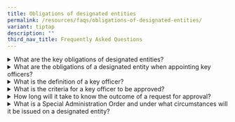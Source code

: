 ```yaml
---
title: Obligations of designated entities
permalink: /resources/faqs/obligations-of-designated-entities/
variant: tiptap
description: ""
third_nav_title: Frequently Asked Questions
---
```

<div data-type="detailGroup" class="isomer-accordion isomer-accordion-white">
<details class="isomer-details">
<summary>What are the key obligations of designated entities?</summary>
<div data-type="detailsContent" class="isomer-details-content">
<p>Key obligations of designated entities include the following:</p>
<ul data-tight="true" class="tight">
<li>
<p><strong><u>Notifying the Minister </u></strong>within seven calendar days
after becoming aware of any relevant change in ownership or control;</p>
</li>
<li>
<p><strong><u>Seeking the Minister’s approval</u></strong> prior to the appointment
of specific key officers;</p>
</li>
<li>
<p><strong><u>Seeking the Minister’s approval, (together with the acquiror)</u> </strong>prior
to selling, as a going concern, of (any part of) the business or undertaking;</p>
</li>
<li>
<p><strong><u>Seeking the Minister’s approval</u></strong> prior to winding
up, dissolving, or terminating the entity, the making of any judicial management
order or the appointment of any (interim) judicial manager; or</p>
</li>
<li>
<p><strong><u>Complying with conditions, directions or orders</u></strong> imposed
by the Minister, if any.</p>
</li>
</ul>
<p>Please refer to &lt;Ownership &amp; control obligations CJM&gt; for more
details on the obligations of a designated entity.&nbsp;
<br>
</p>
<p>Parties may seek clarification from OSIR at <a href="mailto:contact@osir.gov.sg" rel="noopener noreferrer nofollow" target="_blank"><u>contact@osir.gov.sg</u></a> before
the commencement of any formal application.</p>
<p>
<br>To submit a notification or approval, please use the relevant form available
at &lt;OSIR website – Notification Forms&gt; or &lt;OSIR website – Approval
Forms&gt; and email the completed form to <a href="mailto:contact@osir.gov.sg" rel="noopener noreferrer nofollow" target="_blank"><u>submissions@osir.gov.sg</u></a>.</p>
</div>
</details>
<details class="isomer-details">
<summary>What are the obligations of a designated entity when appointing key officers?</summary>
<div data-type="detailsContent" class="isomer-details-content">
<p>For specified key officer roles, designated entities will need to seek
approval prior to the appointment of any new person to those roles. Please
refer to &lt;Appointment of Key Officers in a DE CJM&gt; for a step-by-step
process flow.</p>
<p></p>
<p>The Minister may require the removal of an appointed key personnel of
a designated entity if this was done without the necessary approval, or
if any condition of approval has been breached. The Minister can also require
the removal of any key personnel if deemed necessary in the interest of
national security.</p>
</div>
</details>
<details class="isomer-details">
<summary>What is the definition of a key officer?</summary>
<div data-type="detailsContent" class="isomer-details-content">
<p>Key officers include:</p>
<ul data-tight="true" class="tight">
<li>
<p>[For corporations] Chief Executive Officers, Directors and Chairpersons
of the Board of Directors;</p>
</li>
<li>
<p>[For limited liability partnerships] Managers and Partners;</p>
</li>
<li>
<p>[For partnerships] Partners.</p>
</li>
</ul>
</div>
</details>
<details class="isomer-details">
<summary>What is the criteria for a key officer to be approved?</summary>
<div data-type="detailsContent" class="isomer-details-content">
<p>In assessing whether the appointment of a key officer should be approved,
the Minister may consider factors such as:</p>
<ul data-tight="true" class="tight">
<li>
<p>Financial soundness;</p>
</li>
</ul>
<ul>
<li>
<p>Honesty, integrity and reputation;</p>
</li>
<li>
<p>Potential impact on national security interests.</p>
</li>
</ul>
<p>Minster may also consider any other relevant matter and will convey these
requirements to the designated entity in writing.</p>
</div>
</details>
<details class="isomer-details">
<summary>How long will it take to know the outcome of a request for approval?</summary>
<div data-type="detailsContent" class="isomer-details-content">
<p>OSIR will process all applications promptly. Applicants would be notified
should more time or documents be required. Applicants can contact OSIR
regarding the status or next steps of their application.</p>
<p>Business or investors may contact <a href="mailto:contact@osir.gov.sg" rel="noopener noreferrer nofollow" target="_blank"><u>contact@osir.gov.sg</u></a> on any
clarifications prior to the commencement of any formal application.</p>
<p>Please may refer to the pages below for the step-by-step process flows
for:</p>
<ul data-tight="true" class="tight">
<li>
<p>&lt;Acquiring equity interest or voting power in a Designated Entity CJM&gt;</p>
</li>
<li>
<p>&lt;Disposal of equity interest or voting power in a designated entity
CJM&gt;</p>
</li>
<li>
<p>&lt;Acquisition, as a going concern, of any part of the business or undertaking
of a designated entity CJM&gt;</p>
</li>
<li>
<p>&lt;Appointment of key officers in a designated entity CJM&gt;</p>
</li>
</ul>
</div>
</details>
<details class="isomer-details">
<summary>What is a Special Administration Order and under what circumstances will
it be issued on a designated entity?</summary>
<div data-type="detailsContent" class="isomer-details-content">
<p>Special Administration Orders (SAO) will only be exercised in the interest
of security and reliability of the continued provisioning of critical functions
by the designated entity, or when it is necessary in Singapore’s national
security interests.</p>
<p></p>
<p>The Minister may issue SAOs to direct the takeover of control of the affairs,
businesses, and property of a designated entity by another party. Other
orders can also be issued, such as directing the designated entity to immediately
take or cease any action; or appointing a person to advise the designated
entity in the proper conduct of its businesses or undertaking.</p>
</div>
</details>
</div>
<p></p>